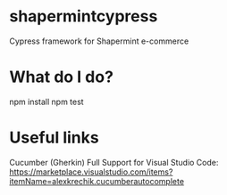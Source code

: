 # shapermintcypress
Cypress framework for Shapermint e-commerce

# What do I do?
npm install
npm test

# Useful links
Cucumber (Gherkin) Full Support for Visual Studio Code: https://marketplace.visualstudio.com/items?itemName=alexkrechik.cucumberautocomplete